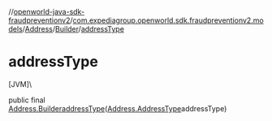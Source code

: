 //[openworld-java-sdk-fraudpreventionv2](../../../../index.md)/[com.expediagroup.openworld.sdk.fraudpreventionv2.models](../../index.md)/[Address](../index.md)/[Builder](index.md)/[addressType](address-type.md)

# addressType

[JVM]\

public final [Address.Builder](index.md)[addressType](address-type.md)([Address.AddressType](../-address-type/index.md)addressType)
